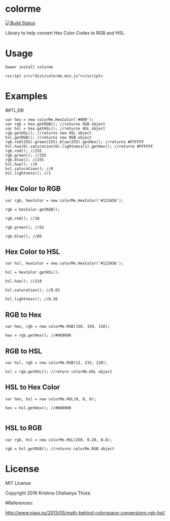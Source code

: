 colorme
=============

[![Build Status](https://img.shields.io/travis/kcthota/colorme/master.svg)](https://travis-ci.org/kcthota/colorme)

Library to help convert Hex Color Codes to RGB and HSL.

# Usage

```
bower install colorme
```

```
<script src="dist/colorme.min.js"></script>
```

# Examples

##TL;DR
```
var hex = new colorMe.HexColor('#000');
var rgb = hex.getRGB(); //returns RGB object
var hsl = hex.getHSL(); //returns HSL object
rgb.getHSL(); //returns new HSL object
hsl.getRGB(); //returns new RGB object
rgb.red(255).green(255).blue(255).getHex(); //returns #FFFFFF
hsl.hue(0).saturation(0).lightness(1).getHex(); //returns #FFFFFF
rgb.red(); //255
rgb.green(); //255
rgb.blue(); //255
hsl.hue(); //0
hsl.saturation(); //0
hsl.lightness(); //1

```

## Hex Color to RGB

```
var rgb, hexColor = new colorMe.HexColor('#123456');

rgb = hexColor.getRGB();

rgb.red(); //18

rgb.green(); //52

rgb.blue(); //86

```

## Hex Color to HSL

```
var hsl, hexColor = new colorMe.HexColor('#123456');

hsl = hexColor.getHSL();

hsl.hue(); //210

hsl.saturation(); //0.65

hsl.lightness(); //0.20

```

## RGB to Hex

```
var hex, rgb = new colorMe.RGB(150, 150, 150);

hex = rgb.getHex(); //#969696

```

## RGB to HSL

```
var hsl, rgb = new colorMe.RGB(12, 233, 120);

hsl = rgb.getHSL(); //return colorMe.HSL object

```

## HSL to Hex Color

```
var hex, hsl = new colorMe.HSL(0, 0, 0);

hex = hsl.getHex(); //#000000
        
```

## HSL to RGB

```
var rgb, hsl = new colorMe.HSL(250, 0.20, 0.8);

rgb = hsl.getRGB(); //returns colorMe.RGB object

```
# License

MIT License

Copyright 2016 Krishna Chaitanya Thota.

#References:

http://www.niwa.nu/2013/05/math-behind-colorspace-conversions-rgb-hsl/
